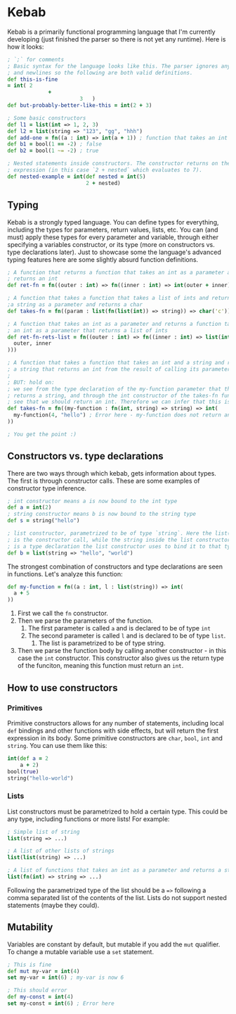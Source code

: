 # Kebab
Kebab is a primarily functional programming language that I'm currently developing (just finished the parser so there is not yet any runtime). Here is how it looks:

```clj
; `;` for comments
; Basic syntax for the language looks like this. The parser ignores any whitespace
; and newlines so the following are both valid definitions.
def this-is-fine
= int( 2
             +
                       3   )
def but-probably-better-like-this = int(2 + 3)

; Some basic constructors
def l1 = list(int => 1, 2, 3)
def l2 = list(string => "123", "gg", "hhh")
def add-one = fn((a : int) => int(a + 1)) ; function that takes an int and returns an int
def b1 = bool(1 == -2) ; false
def b2 = bool(1 ~= -2) ; true

; Nested statements inside constructors. The constructor returns on the first
; expression (in this case `2 + nested` which evaluates to 7).
def nested-example = int(def nested = int(5)
                         2 + nested)

```

## Typing
Kebab is a strongly typed language. You can define types for everything, including the types for parameters, return values, lists, etc. You can (and must) apply these types for every parameter and variable, through either specifying a variables constructor, or its type (more on constructors vs. type declarations later). Just to showcase some the language's advanced typing features here are some slightly absurd function definitions. 

```clj
; A function that returns a function that takes an int as a parameter and
; returns an int
def ret-fn = fn((outer : int) => fn((inner : int) => int(outer + inner)))

; A function that takes a function that takes a list of ints and returns
;a string as a parameter and returns a char
def takes-fn = fn((param : list(fn(list(int)) => string)) => char('c'))

; A function that takes an int as a parameter and returns a function takes
; an int as a parameter that returns a list of ints
def ret-fn-rets-list = fn((outer : int) => fn((inner : int) => list(int => 
  outer, inner
)))

; A function that takes a function that takes an int and a string and returns
; a string that returns an int from the result of calling its parameter function
;
; BUT: hold on:
; we see from the type declaration of the my-function parameter that this function
; returns a string, and through the int constructor of the takes-fn function we
; see that we should return an int. Therefore we can infer that this is a type error.
def takes-fn = fn((my-function : fn(int, string) => string) => int(
  my-function(4, "hello") ; Error here - my-function does not return an int
))

; You get the point :)
```

## Constructors vs. type declarations
There are two ways through which kebab, gets information about types. The first is through constructor calls. These are some examples of constructor type inference.
```clj
; int constructor means a is now bound to the int type
def a = int(2)
; string constructor means b is now bound to the string type
def s = string("hello")

; list constructor, parametrized to be of type `string`. Here the list(...)
; is the constructor call, while the string inside the list constructor
; is a type declaration the list constructor uses to bind it to that type
def b = list(string => "hello", "world")
```

The strongest combination of constructors and type declarations are seen in functions. Let's analyze this function:
```clj
def my-function = fn((a : int, l : list(string)) => int(
  a + 5
))
```
1. First we call the `fn` constructor.
2. Then we parse the parameters of the function.
    1. The first parameter is called `a` and is declared to be of type `int`
    2. The second parameter is called `l` and is declared to be of type `list`.
        1. The list is parametrized to be of type string.
3. Then we parse the function body by calling another constructor - in this case the `int` constructor. This constructor also gives us the return type of the funciton, meaning this function must return an `int`.

## How to use constructors
### Primitives
Primitive constructors allows for any number of statements, including local `def` bindings and other functions with side effects, but will return the first expression in its body. Some primitive constructors are `char`, `bool`, `int` and `string`. You can use them like this:
```clj
int(def a = 2
    a + 2)
bool(true)
string("hello-world")
```
### Lists
List constructors must be parametrized to hold a certain type. This could be any type, including functions or more lists! For example:
```clj
; Simple list of string
list(string => ...)

; A list of other lists of strings
list(list(string) => ...)

; A list of functions that takes an int as a parameter and returns a string.
list(fn(int) => string => ...)
```
Following the parametrized type of the list should be a `=>` following a comma separated list of the contents of the list. Lists do not support nested statements (maybe they could).


## Mutability
Variables are constant by default, but mutable if you add the `mut` qualifier. To change a mutable variable use a `set` statement.
```clj
; This is fine
def mut my-var = int(4)
set my-var = int(6) ; my-var is now 6

; This should error
def my-const = int(4)
set my-const = int(6) ; Error here
```
